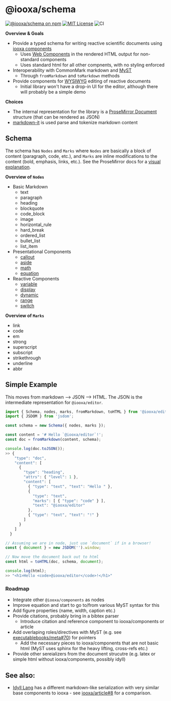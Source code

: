 # @iooxa/schema
[![@iooxa/schema on npm](https://img.shields.io/npm/v/@iooxa/schema.svg)](https://www.npmjs.com/package/@iooxa/schema)
[![MIT License](https://img.shields.io/badge/license-MIT-blue.svg)](https://github.com/iooxa/schema/blob/master/LICENSE)
![CI](https://github.com/iooxa/schema/workflows/CI/badge.svg)

**Overview & Goals**
* Provide a typed schema for writing reactive scientific documents using [iooxa components](https://iooxa.dev)
  * Uses [Web Components](https://developer.mozilla.org/en-US/docs/Web/Web_Components) in the rendered HTML output for non-standard components
  * Uses standard html for all other compnents, with no styling enforced
* Interoperability with CommonMark markdown and [MyST](https://github.com/executablebooks/markdown-it-myst)
  * Through `fromMarkdown` and `toMarkdown` methods
* Provide components for [WYSIWYG](https://en.wikipedia.org/wiki/WYSIWYG) editing of reactive documents
  * Initial library won't have a drop-in UI for the editor, although there will probably be a simple demo

**Choices**
* The internal representation for the library is a [ProseMirror Document](https://prosemirror.net/docs/guide/#doc) structure (that can be rendered as JSON)
* [markdown-it](https://github.com/markdown-it/markdown-it) is used parse and tokenize markdown content

## Schema

The schema has `Nodes` and `Marks` where `Nodes` are basically a block of content (paragraph, code, etc.), and `Marks` are inline modifications to the content (bold, emphasis, links, etc.). See the ProseMirror docs for a [visual explanation](https://prosemirror.net/docs/guide/#doc).

**Overview of `Nodes`**

* Basic Markdown
  * text
  * paragraph
  * heading
  * blockquote
  * code_block
  * image
  * horizontal_rule
  * hard_break
  * ordered_list
  * bullet_list
  * list_item
* Presentational Components
  * [callout](https://iooxa.dev/article/callout)
  * [aside](https://iooxa.dev/article/aside)
  * [math](https://iooxa.dev/article/math)
  * [equation](https://iooxa.dev/article/equation)
* Reactive Components
  * [variable](https://iooxa.dev/components/variable)
  * [display](https://iooxa.dev/components/display)
  * [dynamic](https://iooxa.dev/components/dynamic)
  * [range](https://iooxa.dev/components/range)
  * [switch](https://iooxa.dev/components/switch)

**Overview of `Marks`**

* link
* code
* em
* strong
* superscript
* subscript
* strikethrough
* underline
* abbr


## Simple Example

This moves from markdown --> JSON --> HTML. The JSON is the intermediate representation for `@iooxa/editor`.

```javascript
import { Schema, nodes, marks, fromMarkdown, toHTML } from '@iooxa/editor';
import { JSDOM } from 'jsdom';

const schema = new Schema({ nodes, marks });

const content = '# Hello `@iooxa/editor`!';
const doc = fromMarkdown(content, schema);

console.log(doc.toJSON());
>> {
    "type": "doc",
    "content": [
      {
        "type": "heading",
        "attrs": { "level": 1 },
        "content": [
          { "type": "text", "text": "Hello " },
          {
            "type": "text",
            "marks": [ { "type": "code" } ],
            "text": "@iooxa/editor"
          },
          { "type": "text", "text": "!" }
        ]
      }
    ]
  }

// Assuming we are in node, just use `document` if in a browser!
const { document } = new JSDOM('').window;

// Now move the document back out to html
const html = toHTML(doc, schema, document);

console.log(html);
>> "<h1>Hello <code>@iooxa/editor</code>!</h1>"
```

### Roadmap

* Integrate other `@iooxa/components` as nodes
* Improve equation and start to go to/from various MyST syntax for this
* Add figure properties (name, width, caption etc.)
* Provide citations, probably bring in a bibtex parser
  * Introduce citation and reference component to iooxa/components or article
* Add overlaping roles/directives with MyST (e.g. see [executablebooks/meta#70](https://github.com/executablebooks/meta/issues/70)) for pointers
  * Add the necessary pieces to iooxa/components that are not basic html (MyST uses sphinx for the heavy lifting, cross-refs etc.)
* Provide other sereializers from the document strucutre (e.g. latex or simple html without iooxa/components, possibly idyll)


## See also:
* [Idyll Lang](https://idyll-lang.org/) has a different markdown-like serialization with very similar base components to iooxa - see [iooxa/article#8](https://github.com/iooxa/article/issues/8) for a comparison.
